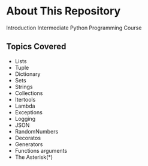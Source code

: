 # About This Repository

Introduction Intermediate Python Programming Course

## Topics Covered

- Lists
- Tuple
- Dictionary
- Sets
- Strings
- Collections
- Itertools
- Lambda
- Exceptions
- Logging
- JSON
- RandomNumbers
- Decoratos
- Generators
- Functions arguments
- The Asterisk(\*)
